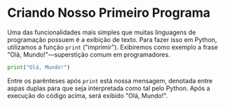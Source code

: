 # Criando Nosso Primeiro Programa

Uma das funcionalidades mais simples que muitas linguagens de programação
possuem é a exibição de texto. Para fazer isso em Python, utilizamos a função
`print` ("imprimir"). Exibiremos como exemplo a frase "Olá, Mundo!"—superstição
comum em programadores.

```python
print("Olá, Mundo!")
```

Entre os parênteses após `print` está nossa mensagem, denotada entre aspas
duplas para que seja interpretada como tal pelo Python. Após a execução do
código acima, será exibido "Olá, Mundo!".
